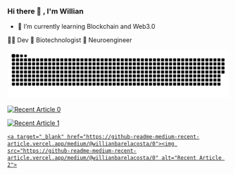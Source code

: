 
### Hi there 👋 , I'm Willian


- 🌱 I’m currently learning Blockchain and Web3.0



👨‍💻 Dev
🦠 Biotechnologist 
🧠 Neuroengineer


<picture>
  <source media="(prefers-color-scheme: dark)" srcset="https://raw.githubusercontent.com/will-bc/will-bc/output/github-contribution-grid-snake-dark.svg">
  <source media="(prefers-color-scheme: light)" srcset="https://raw.githubusercontent.com/will-bc/will-bc/output/github-contribution-grid-snake.svg">
  <img alt="github contribution grid snake animation" src="https://raw.githubusercontent.com/will-bc/will-bc/output/github-contribution-grid-snake.svg">
  </picture>
  
  <a target="_blank" href="https://github-readme-medium-recent-article.vercel.app/medium/@willianbarelacosta/0"><img src="https://github-readme-medium-recent-article.vercel.app/medium/@willianbarelacosta/0" alt="Recent Article 0">
  
  <a target="_blank" href="https://github-readme-medium-recent-article.vercel.app/medium/@willianbarelacosta/0"><img src="https://github-readme-medium-recent-article.vercel.app/medium/@willianbarelacosta/0" alt="Recent Article 1">
    
    <a target="_blank" href="https://github-readme-medium-recent-article.vercel.app/medium/@willianbarelacosta/0"><img src="https://github-readme-medium-recent-article.vercel.app/medium/@willianbarelacosta/0" alt="Recent Article 2">



 
